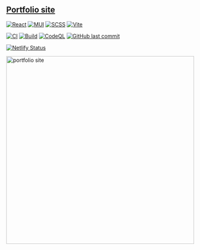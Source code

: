 ## [Portfolio site](https://attila.pages.dev/)

[![React](https://img.shields.io/badge/REACT-grey?logo=react)](https://reactjs.org/)
[![MUI](https://img.shields.io/badge/MUI-0081CB?logo=mui&logoColor=fff)](https://mui.com/)
[![SCSS](https://img.shields.io/badge/SCSS-hotpink?logo=sass&logoColor=fff)](https://sass-lang.com/)
[![Vite](https://img.shields.io/badge/VITE-646CFF?logo=vite&logoColor=fff)](https://vitejs.dev/)

[![CI](https://github.com/attila-huszar/portfolio/actions/workflows/ci.yml/badge.svg)](https://github.com/attila-huszar/portfolio/actions/workflows/ci.yml)
[![Build](https://github.com/attila-huszar/portfolio/actions/workflows/build.yml/badge.svg)](https://github.com/attila-huszar/portfolio/actions/workflows/build.yml)
[![CodeQL](https://github.com/attila-huszar/portfolio/actions/workflows/github-code-scanning/codeql/badge.svg)](https://github.com/attila-huszar/portfolio/actions/workflows/github-code-scanning/codeql)
[![GitHub last commit](https://img.shields.io/github/last-commit/attila-huszar/portfolio/master?logo=github)](https://github.com/attila-huszar/portfolio/commits/master)

[![Netlify Status](https://api.netlify.com/api/v1/badges/e9348356-4134-4652-b33b-62a8074b686e/deploy-status)](https://app.netlify.com/sites/attila-huszar/deploys)

[<img src="https://s3.eu-central-1.amazonaws.com/attila.huszar/portfolio/portfolio.webp" alt="portfolio site" width="500">](https://attila.pages.dev/)

